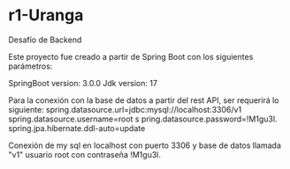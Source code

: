 # r1-Uranga
Desafío de Backend

Este proyecto fue creado a partir de Spring Boot con los siguientes parámetros:

SpringBoot version: 3.0.0 Jdk version: 17

Para la conexión con la base de datos a partir del rest API, ser requerirá lo siguiente: 
spring.datasource.url=jdbc:mysql://localhost:3306/v1 
spring.datasource.username=root s
pring.datasource.password=!M1gu3l. 
spring.jpa.hibernate.ddl-auto=update

Conexión de my sql en localhost con puerto 3306 y base de datos llamada "v1" usuario root con contraseña !M1gu3l.
